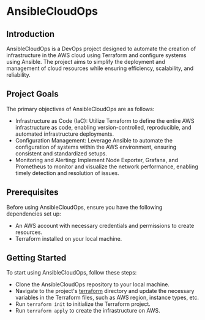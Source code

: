 # AnsibleCloudOps

## Introduction

AnsibleCloudOps is a DevOps project designed to automate the creation of infrastructure in the AWS cloud using Terraform and configure systems using Ansible. The project aims to simplify the deployment and management of cloud resources while ensuring efficiency, scalability, and reliability.

## Project Goals

The primary objectives of AnsibleCloudOps are as follows:

- Infrastructure as Code (IaC): Utilize Terraform to define the entire AWS infrastructure as code, enabling version-controlled, reproducible, and automated infrastructure deployments.
- Configuration Management: Leverage Ansible to automate the configuration of systems within the AWS environment, ensuring consistent and standardized setups.
- Monitoring and Alerting: Implement Node Exporter, Grafana, and Prometheus to monitor and visualize the network performance, enabling timely detection and resolution of issues.

## Prerequisites
Before using AnsibleCloudOps, ensure you have the following dependencies set up:

- An AWS account with necessary credentials and permissions to create resources.
- Terraform installed on your local machine.


## Getting Started

To start using AnsibleCloudOps, follow these steps:

- Clone the AnsibleCloudOps repository to your local machine.
- Navigate to the project's [terraform](./terraform/) directory and update the necessary variables in the Terraform files, such as AWS region, instance types, etc.
- Run `terraform init` to initialize the Terraform project.
- Run `terraform apply` to create the infrastructure on AWS.